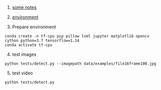 1. [some notes](lecture-notes.md)
2. [environment](notes-feng.md)

3. Prepare environment 

```
conda create -n tf-cpu pip pillow lxml jupyter matplotlib opencv cython python=3.7 tensorflow=1.14
conda activate tf-cpu
```

4. test images
```
python tests/detect.py --imagepath data/examples/file16frame100.jpg
```

5. test video
```
python tests/detect.py 
```
